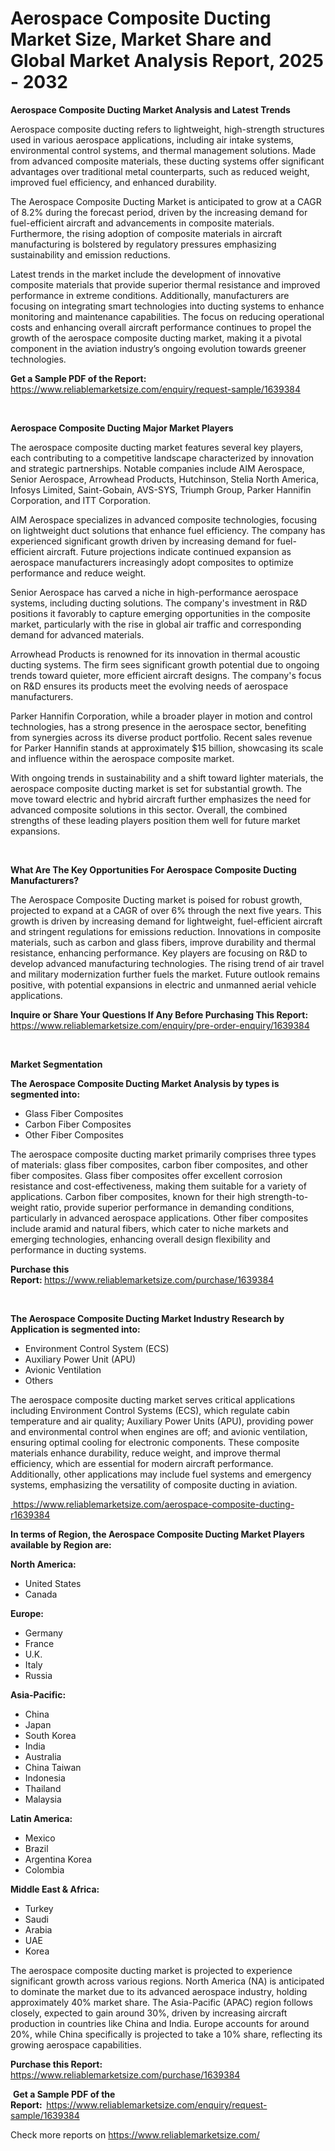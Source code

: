 <p><h1>Aerospace Composite Ducting Market Size, Market Share and Global Market Analysis Report, 2025 - 2032</h1></p><p><strong>Aerospace Composite Ducting Market Analysis and Latest Trends</strong></p>
<p><p>Aerospace composite ducting refers to lightweight, high-strength structures used in various aerospace applications, including air intake systems, environmental control systems, and thermal management solutions. Made from advanced composite materials, these ducting systems offer significant advantages over traditional metal counterparts, such as reduced weight, improved fuel efficiency, and enhanced durability. </p><p>The Aerospace Composite Ducting Market is anticipated to grow at a CAGR of 8.2% during the forecast period, driven by the increasing demand for fuel-efficient aircraft and advancements in composite materials. Furthermore, the rising adoption of composite materials in aircraft manufacturing is bolstered by regulatory pressures emphasizing sustainability and emission reductions. </p><p>Latest trends in the market include the development of innovative composite materials that provide superior thermal resistance and improved performance in extreme conditions. Additionally, manufacturers are focusing on integrating smart technologies into ducting systems to enhance monitoring and maintenance capabilities. The focus on reducing operational costs and enhancing overall aircraft performance continues to propel the growth of the aerospace composite ducting market, making it a pivotal component in the aviation industry’s ongoing evolution towards greener technologies.</p></p>
<p><strong>Get a Sample PDF of the Report:&nbsp;</strong> <a href="https://www.reliablemarketsize.com/enquiry/request-sample/1639384?utm_campaign=2479&utm_medium=2&utm_source=Github&utm_content=ia&utm_term=02042025&utm_id=aerospace-composite-ducting">https://www.reliablemarketsize.com/enquiry/request-sample/1639384</a></p>
<p>&nbsp;</p>
<p><strong>Aerospace Composite Ducting Major Market Players</strong></p>
<p><p>The aerospace composite ducting market features several key players, each contributing to a competitive landscape characterized by innovation and strategic partnerships. Notable companies include AIM Aerospace, Senior Aerospace, Arrowhead Products, Hutchinson, Stelia North America, Infosys Limited, Saint-Gobain, AVS-SYS, Triumph Group, Parker Hannifin Corporation, and ITT Corporation.</p><p>AIM Aerospace specializes in advanced composite technologies, focusing on lightweight duct solutions that enhance fuel efficiency. The company has experienced significant growth driven by increasing demand for fuel-efficient aircraft. Future projections indicate continued expansion as aerospace manufacturers increasingly adopt composites to optimize performance and reduce weight.</p><p>Senior Aerospace has carved a niche in high-performance aerospace systems, including ducting solutions. The company's investment in R&D positions it favorably to capture emerging opportunities in the composite market, particularly with the rise in global air traffic and corresponding demand for advanced materials. </p><p>Arrowhead Products is renowned for its innovation in thermal acoustic ducting systems. The firm sees significant growth potential due to ongoing trends toward quieter, more efficient aircraft designs. The company's focus on R&D ensures its products meet the evolving needs of aerospace manufacturers.</p><p>Parker Hannifin Corporation, while a broader player in motion and control technologies, has a strong presence in the aerospace sector, benefiting from synergies across its diverse product portfolio. Recent sales revenue for Parker Hannifin stands at approximately $15 billion, showcasing its scale and influence within the aerospace composite market.</p><p>With ongoing trends in sustainability and a shift toward lighter materials, the aerospace composite ducting market is set for substantial growth. The move toward electric and hybrid aircraft further emphasizes the need for advanced composite solutions in this sector. Overall, the combined strengths of these leading players position them well for future market expansions.</p></p>
<p>&nbsp;</p>
<p><strong>What Are The Key Opportunities For Aerospace Composite Ducting Manufacturers?</strong></p>
<p><p>The Aerospace Composite Ducting market is poised for robust growth, projected to expand at a CAGR of over 6% through the next five years. This growth is driven by increasing demand for lightweight, fuel-efficient aircraft and stringent regulations for emissions reduction. Innovations in composite materials, such as carbon and glass fibers, improve durability and thermal resistance, enhancing performance. Key players are focusing on R&D to develop advanced manufacturing technologies. The rising trend of air travel and military modernization further fuels the market. Future outlook remains positive, with potential expansions in electric and unmanned aerial vehicle applications.</p></p>
<p><strong>Inquire or Share Your Questions If Any Before Purchasing This Report:</strong> <a href="https://www.reliablemarketsize.com/enquiry/pre-order-enquiry/1639384?utm_campaign=2479&utm_medium=2&utm_source=Github&utm_content=ia&utm_term=02042025&utm_id=aerospace-composite-ducting">https://www.reliablemarketsize.com/enquiry/pre-order-enquiry/1639384</a></p>
<p>&nbsp;</p>
<p><strong>Market Segmentation</strong></p>
<p><strong>The Aerospace Composite Ducting Market Analysis by types is segmented into:</strong></p>
<p><ul><li>Glass Fiber Composites</li><li>Carbon Fiber Composites</li><li>Other Fiber Composites</li></ul></p>
<p><p>The aerospace composite ducting market primarily comprises three types of materials: glass fiber composites, carbon fiber composites, and other fiber composites. Glass fiber composites offer excellent corrosion resistance and cost-effectiveness, making them suitable for a variety of applications. Carbon fiber composites, known for their high strength-to-weight ratio, provide superior performance in demanding conditions, particularly in advanced aerospace applications. Other fiber composites include aramid and natural fibers, which cater to niche markets and emerging technologies, enhancing overall design flexibility and performance in ducting systems.</p></p>
<p><strong>Purchase this Report:&nbsp;</strong><a href="https://www.reliablemarketsize.com/purchase/1639384?utm_campaign=2479&utm_medium=2&utm_source=Github&utm_content=ia&utm_term=02042025&utm_id=aerospace-composite-ducting">https://www.reliablemarketsize.com/purchase/1639384</a></p>
<p>&nbsp;</p>
<p><strong>The Aerospace Composite Ducting Market Industry Research by Application is segmented into:</strong></p>
<p><ul><li>Environment Control System (ECS)</li><li>Auxiliary Power Unit (APU)</li><li>Avionic Ventilation</li><li>Others</li></ul></p>
<p><p>The aerospace composite ducting market serves critical applications including Environment Control Systems (ECS), which regulate cabin temperature and air quality; Auxiliary Power Units (APU), providing power and environmental control when engines are off; and avionic ventilation, ensuring optimal cooling for electronic components. These composite materials enhance durability, reduce weight, and improve thermal efficiency, which are essential for modern aircraft performance. Additionally, other applications may include fuel systems and emergency systems, emphasizing the versatility of composite ducting in aviation.</p></p>
<p><a href="https://www.reliablemarketsize.com/aerospace-composite-ducting-r1639384?utm_campaign=2479&utm_medium=2&utm_source=Github&utm_content=ia&utm_term=02042025&utm_id=aerospace-composite-ducting">&nbsp;https://www.reliablemarketsize.com/aerospace-composite-ducting-r1639384</a></p>
<p><strong>In terms of Region, the Aerospace Composite Ducting Market Players available by Region are:</strong></p>
<p>
    <p> <strong> North America: </strong>
        <ul>
            <li>United States</li>
            <li>Canada</li>
        </ul>
        </p> 
    <p> <strong> Europe: </strong>
        <ul>
            <li>Germany</li>
            <li>France</li>
            <li>U.K.</li>
            <li>Italy</li>
            <li>Russia</li>
        </ul>
        </p> 
    <p> <strong> Asia-Pacific: </strong>
        <ul>
            <li>China</li>
            <li>Japan</li>
            <li>South Korea</li>
            <li>India</li>
            <li>Australia</li>
            <li>China Taiwan</li>
            <li>Indonesia</li>
            <li>Thailand</li>
            <li>Malaysia</li>
        </ul>
        </p> 
    <p> <strong> Latin America: </strong>
        <ul>
            <li>Mexico</li>
            <li>Brazil</li>
            <li>Argentina Korea</li>
            <li>Colombia</li>
        </ul>
        </p> 
    <p> <strong> Middle East & Africa: </strong>
        <ul>
            <li>Turkey</li>
            <li>Saudi</li>
            <li>Arabia</li>
            <li>UAE</li>
            <li>Korea</li>
        </ul>
    </p>
    </p>
<p><p>The aerospace composite ducting market is projected to experience significant growth across various regions. North America (NA) is anticipated to dominate the market due to its advanced aerospace industry, holding approximately 40% market share. The Asia-Pacific (APAC) region follows closely, expected to gain around 30%, driven by increasing aircraft production in countries like China and India. Europe accounts for around 20%, while China specifically is projected to take a 10% share, reflecting its growing aerospace capabilities.</p></p>
<p><strong>Purchase this Report: </strong><a href="https://www.reliablemarketsize.com/purchase/1639384?utm_campaign=2479&utm_medium=2&utm_source=Github&utm_content=ia&utm_term=02042025&utm_id=aerospace-composite-ducting">https://www.reliablemarketsize.com/purchase/1639384</a></p>
<p>&nbsp;<strong>Get a Sample PDF of the Report:&nbsp;&nbsp;</strong><a href="https://www.reliablemarketsize.com/enquiry/request-sample/1639384?utm_campaign=2479&utm_medium=2&utm_source=Github&utm_content=ia&utm_term=02042025&utm_id=aerospace-composite-ducting">https://www.reliablemarketsize.com/enquiry/request-sample/1639384</a></p>
<p><strong></strong></p>
<p>Check more reports on <a href="https://www.reliablemarketsize.com/?utm_campaign=2479&utm_medium=2&utm_source=Github&utm_content=ia&utm_term=02042025&utm_id=aerospace-composite-ducting">https://www.reliablemarketsize.com/</a></p>